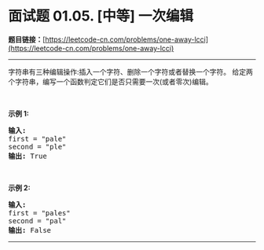 # 面试题 01.05. [中等] 一次编辑

**题目链接：**[https://leetcode-cn.com/problems/one-away-lcci](https://leetcode-cn.com/problems/one-away-lcci)

---

<div class="content__1Y2H">
 <div class="notranslate">
  <p>字符串有三种编辑操作:插入一个字符、删除一个字符或者替换一个字符。 给定两个字符串，编写一个函数判定它们是否只需要一次(或者零次)编辑。</p> 
  <p>&nbsp;</p> 
  <p><strong>示例&nbsp;1:</strong></p> 
  <pre class="language-text"><strong>输入:</strong> 
first = "pale"
second = "ple"
<strong>输出:</strong> True</pre> 
  <p>&nbsp;</p> 
  <p><strong>示例&nbsp;2:</strong></p> 
  <pre class="language-text"><strong>输入:</strong> 
first = "pales"
second = "pal"
<strong>输出:</strong> False
</pre> 
 </div>
</div>

---

```

```